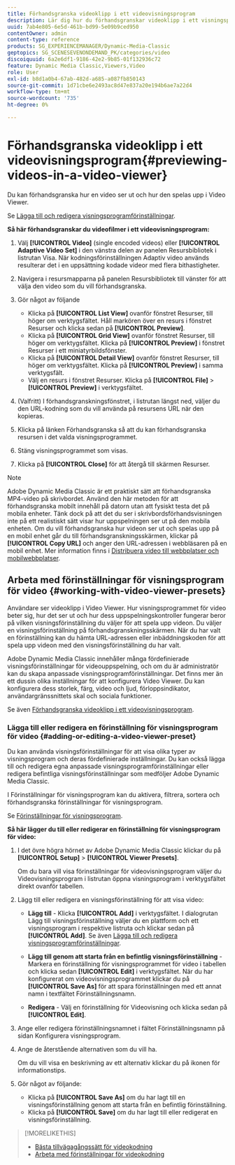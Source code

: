 ```yaml
---
title: Förhandsgranska videoklipp i ett videovisningsprogram
description: Lär dig hur du förhandsgranskar videoklipp i ett visningsprogram för video.
uuid: 7ab4e805-6e5d-461b-bd99-5e09b9ced950
contentOwner: admin
content-type: reference
products: SG_EXPERIENCEMANAGER/Dynamic-Media-Classic
geptopics: SG_SCENESEVENONDEMAND_PK/categories/video
discoiquuid: 6a2e6df1-9186-42e2-9b85-01f132936c72
feature: Dynamic Media Classic,Viewers,Video
role: User
exl-id: b8d1a0b4-67ab-482d-a685-a087fb850143
source-git-commit: 1d71cbe6e2493ac8d47e837a20e194b6ae7a22d4
workflow-type: tm+mt
source-wordcount: '735'
ht-degree: 0%

---
```


# Förhandsgranska videoklipp i ett videovisningsprogram{#previewing-videos-in-a-video-viewer}

Du kan förhandsgranska hur en video ser ut och hur den spelas upp i Video Viewer.

Se [Lägga till och redigera visningsprogramförinställningar](application-setup.md#adding_and_editing_viewer_presets).

**Så här förhandsgranskar du videofilmer i ett videovisningsprogram:**

1. Välj **[!UICONTROL Video]** (single encoded videos) eller **[!UICONTROL Adaptive Video Set]** i den vänstra delen av panelen Resursbibliotek i listrutan Visa. När kodningsförinställningen Adaptiv video används resulterar det i en uppsättning kodade videor med flera bithastigheter.
1. Navigera i resursmapparna på panelen Resursbibliotek till vänster för att välja den video som du vill förhandsgranska.
1. Gör något av följande

   * Klicka på **[!UICONTROL List View]** ovanför fönstret Resurser, till höger om verktygsfältet. Håll markören över en resurs i fönstret Resurser och klicka sedan på **[!UICONTROL Preview]**.
   * Klicka på **[!UICONTROL Grid View]** ovanför fönstret Resurser, till höger om verktygsfältet. Klicka på **[!UICONTROL Preview]** i fönstret Resurser i ett miniatyrbildsfönster.
   * Klicka på **[!UICONTROL Detail View]** ovanför fönstret Resurser, till höger om verktygsfältet. Klicka på **[!UICONTROL Preview]** i samma verktygsfält.
   * Välj en resurs i fönstret Resurser. Klicka på **[!UICONTROL File]** > **[!UICONTROL Preview]** i verktygsfältet.

1. (Valfritt) I förhandsgranskningsfönstret, i listrutan längst ned, väljer du den URL-kodning som du vill använda på resursens URL när den kopieras.
1. Klicka på länken Förhandsgranska så att du kan förhandsgranska resursen i det valda visningsprogrammet.
1. Stäng visningsprogrammet som visas.
1. Klicka på **[!UICONTROL Close]** för att återgå till skärmen Resurser.

>[!NOTE]
>
>Adobe Dynamic Media Classic är ett praktiskt sätt att förhandsgranska MP4-video på skrivbordet. Använd den här metoden för att förhandsgranska mobilt innehåll på datorn utan att fysiskt testa det på mobila enheter. Tänk dock på att det du ser i skrivbordsförhandsvisningen inte på ett realistiskt sätt visar hur uppspelningen ser ut på den mobila enheten. Om du vill förhandsgranska hur videon ser ut och spelas upp på en mobil enhet går du till förhandsgranskningsskärmen, klickar på **[!UICONTROL Copy URL]** och anger den URL-adressen i webbläsaren på en mobil enhet. Mer information finns i [Distribuera video till webbplatser och mobilwebbplatser](deploying-video-websites-mobile-sites.md#deploying_video_to_your_websites_and_mobile_sites).

## Arbeta med förinställningar för visningsprogram för video {#working-with-video-viewer-presets}

Användare ser videoklipp i Video Viewer. Hur visningsprogrammet för video beter sig, hur det ser ut och hur dess uppspelningskontroller fungerar beror på vilken visningsförinställning du väljer för att spela upp videon. Du väljer en visningsförinställning på förhandsgranskningsskärmen. När du har valt en förinställning kan du hämta URL-adressen eller inbäddningskoden för att spela upp videon med den visningsförinställning du har valt.

Adobe Dynamic Media Classic innehåller många fördefinierade visningsförinställningar för videouppspelning, och om du är administratör kan du skapa anpassade visningsprogramförinställningar. Det finns mer än ett dussin olika inställningar för att konfigurera Video Viewer. Du kan konfigurera dess storlek, färg, video och ljud, förloppsindikator, användargränssnittets skal och sociala funktioner.

Se även [Förhandsgranska videoklipp i ett videovisningsprogram](previewing-videos-video-viewer.md#previewing_videos_in_a_video_viewer).

### Lägga till eller redigera en förinställning för visningsprogram för video {#adding-or-editing-a-video-viewer-preset}

Du kan använda visningsförinställningar för att visa olika typer av visningsprogram och deras fördefinierade inställningar. Du kan också lägga till och redigera egna anpassade visningsprogramförinställningar eller redigera befintliga visningsförinställningar som medföljer Adobe Dynamic Media Classic.

I Förinställningar för visningsprogram kan du aktivera, filtrera, sortera och förhandsgranska förinställningar för visningsprogram.

Se [Förinställningar för visningsprogram](application-setup.md#viewer_presets).

**Så här lägger du till eller redigerar en förinställning för visningsprogram för video:**

1. I det övre högra hörnet av Adobe Dynamic Media Classic klickar du på **[!UICONTROL Setup]** > **[!UICONTROL Viewer Presets]**.

   Om du bara vill visa förinställningar för videovisningsprogram väljer du Videovisningsprogram i listrutan öppna visningsprogram i verktygsfältet direkt ovanför tabellen.

1. Lägg till eller redigera en visningsförinställning för att visa video:

   * **Lägg till**  - Klicka  **[!UICONTROL Add]** i verktygsfältet. I dialogrutan Lägg till visningsförinställning väljer du en plattform och ett visningsprogram i respektive listruta och klickar sedan på **[!UICONTROL Add]**.
   Se även [Lägga till och redigera visningsprogramförinställningar](application-setup.md#adding_and_editing_viewer_presets).

   * **Lägg till genom att starta från en befintlig visningsförinställning**  - Markera en förinställning för visningsprogrammet för video i tabellen och klicka sedan  **[!UICONTROL Edit]** i verktygsfältet.
   När du har konfigurerat om videovisningsprogrammet klickar du på **[!UICONTROL Save As]** för att spara förinställningen med ett annat namn i textfältet Förinställningsnamn.

   * **Redigera** - Välj en förinställning för Videovisning och klicka sedan på  **[!UICONTROL Edit]**.



1. Ange eller redigera förinställningsnamnet i fältet Förinställningsnamn på sidan Konfigurera visningsprogram.
1. Ange de återstående alternativen som du vill ha.

   Om du vill visa en beskrivning av ett alternativ klickar du på ikonen för informationstips.

1. Gör något av följande:

   * Klicka på **[!UICONTROL Save As]** om du har lagt till en visningsförinställning genom att starta från en befintlig förinställning.
   * Klicka på **[!UICONTROL Save]** om du har lagt till eller redigerat en visningsförinställning.

>[!MORELIKETHIS]
>
>* [Bästa tillvägagångssätt för videokodning](uploading-encoding-videos.md#best_practices_for_video_encoding)
>* [Arbeta med förinställningar för videokodning](uploading-encoding-videos.md#working_with_video_encoding_presets)

